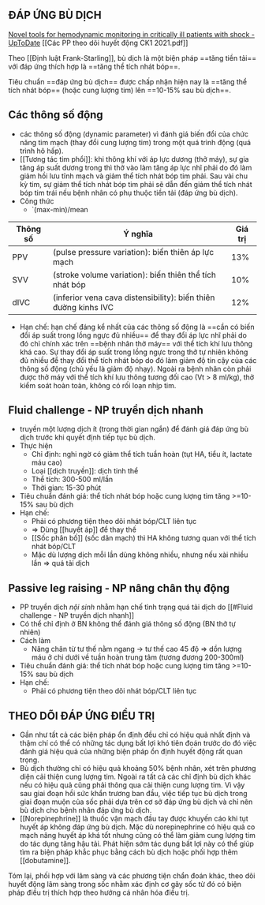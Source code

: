 ## ĐÁP ỨNG BÙ DỊCH

[Novel tools for hemodynamic monitoring in critically ill patients with shock - UpToDate](https://www.uptodate.com/contents/novel-tools-for-hemodynamic-monitoring-in-critically-ill-patients-with-shock)
[[Các PP theo dõi huyết động CK1 2021.pdf]]


Theo [[Định luật Frank-Starling]], bù dịch là một biện pháp ==tăng tiền tải== với đáp ứng thích hợp là ==tăng thể tích nhát bóp==.

Tiêu chuẩn ==đáp ứng bù dịch== được chấp nhận hiện nay là ==tăng thể tích nhát bóp== (hoặc cung lượng tim) lên ==10-15% sau bù dịch==.

## Các thông số động
- các thông số động (dynamic parameter) vì đánh giá biến đổi của chức năng tim mạch (thay đổi cung lượng tim) trong một quá trình động (quá trình hô hấp).
- [[Tương tác tim phổi]]: khi thông khí với áp lực dương (thở máy), sự gia tăng áp suất dương trong thì thở vào làm tăng áp lực nhĩ phải do đó làm giảm hồi lưu tĩnh mạch và giảm thể tích nhát bóp tim phải. Sau vài chu kỳ tim, sự giảm thể tích nhát bóp tim phải sẽ dẫn đến giảm thể tích nhát bóp tim trái nếu bệnh nhân có phụ thuộc tiền tải (đáp ứng bù dịch).
- Công thức
	- `(max-min)/mean

| Thông số | Ý nghĩa                                                         | Giá trị |
| -------- | --------------------------------------------------------------- | ------- |
| PPV      | (pulse pressure variation): biến thiên áp lực mạch              | 13%     |
| SVV      | (stroke volume variation): biến thiên thể tích nhát bóp         | 10%     |
| dIVC     | (inferior vena cava distensibility): biến thiên đường kinhs IVC | 12%     |
- Hạn chế: hạn chế đáng kể nhất của các thông số động là ==cần có biến đổi áp suất trong lồng ngực đủ nhiều== để thay đổi áp lực nhĩ phải do đó chỉ chính xác trên ==bệnh nhân thở máy== với thể tích khí lưu thông khá cao. Sự thay đổi áp suất trong lồng ngực trong thở tự nhiên không đủ nhiều để thay đổi thể tích nhát bóp do đó làm giảm độ tin cậy của các thông số động (chủ yếu là giảm độ nhạy). Ngoài ra bệnh nhân còn phải được thở máy với thể tích khí lưu thông tương đối cao (Vt > 8 ml/kg), thở kiểm soát hoàn toàn, không có rối loạn nhịp tim.

## Fluid challenge - NP truyền dịch nhanh
- truyền một lượng dịch ít (trong thời gian ngắn) để đánh giá đáp ứng bù dịch trước khi quyết định tiếp tục bù dịch.
- Thực hiện
	- Chỉ định: nghi ngờ có giảm thể tích tuần hoàn (tụt HA, tiểu ít, lactate máu cao)
	- Loại [[dịch truyền]]: dịch tinh thể
	- Thể tích: 300-500 ml/lần
	- Thời gian: 15-30 phút
- Tiêu chuẩn đánh giá: thể tích nhát bóp hoặc cung lượng tim tăng >=10-15% sau bù dịch
- Hạn chế: 
	- Phải có phương tiện theo dõi nhát bóp/CLT liên tục
	- => Dùng [[huyết áp]] để thay thế
	- [[Sốc phân bố]] (sốc dãn mạch) thì HA không tương quan với thể tích nhát bóp/CLT
	- Mặc dù lượng dịch mỗi lần dùng không nhiều, nhưng nếu xài nhiều lần => quá tải dịch
## Passive leg raising - NP nâng chân thụ động
- PP truyền dịch *nội sinh* nhằm hạn chế tình trạng quá tải dịch do [[#Fluid challenge - NP truyền dịch nhanh]]
- Có thể chỉ định ở BN không thể đánh giá thông số động (BN thở tự nhiên)
- Cách làm
	- Nâng chân từ tư thế nằm ngang -> tư thế cao 45 độ => dồn lượng máu ở chi dưới về tuần hoàn trung tâm (tương đương 200-300ml)
- Tiêu chuẩn đánh giá: thể tích nhát bóp hoặc cung lượng tim tăng >=10-15% sau bù dịch
- Hạn chế: 
	- Phải có phương tiện theo dõi nhát bóp/CLT liên tục

## THEO DÕI ĐÁP ỨNG ĐIỀU TRỊ
- Gần như tất cả các biện pháp ổn định đều chỉ có hiệu quả nhất định và thậm chí có thể có những tác dụng bất lợi khó tiên đoán trước do đó việc đánh giá hiệu quả của những biện pháp ổn định huyết động rất quan trọng.
- Bù dịch thường chỉ có hiệu quả khoảng 50% bệnh nhân, xét trên phương diện cải thiện cung lượng tim. Ngoài ra tất cả các chỉ định bù dịch khác nếu có hiệu quả cũng phải thông qua cải thiện cung lượng tim. Vì vậy sau giai đoạn hồi sức khẩn trương ban đầu, việc tiếp tục bù dịch trong giai đoạn muộn của sốc phải dựa trên cơ sở đáp ứng bù dịch và chỉ nên bù dịch cho bệnh nhân đáp ứng bù dịch.
- [[Norepinephrine]] là thuốc vận mạch đầu tay được khuyến cáo khi tụt huyết áp không đáp ứng bù dịch. Mặc dù norepinephrine có hiệu quả co mạch nâng huyết áp khá tốt nhưng cũng có thể làm giảm cung lượng tim do tác dụng tăng hậu tải. Phát hiện sớm tác dụng bất lợi này có thể giúp tìm ra biện pháp khắc phục bằng cách bù dịch hoặc phối hợp thêm [[dobutamine]].

Tóm lại, phối hợp với lâm sàng và các phương tiện chẩn đoán khác, theo dõi huyết động lâm sàng trong sốc nhằm xác định cơ gây sốc từ đó có biện pháp điều trị thích hợp theo hướng cá nhân hóa điều trị.